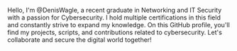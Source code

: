 Hello, I'm @DenisWagle, a recent graduate in Networking and IT Security with a passion for Cybersecurity. I hold multiple certifications in this field and constantly strive to expand my knowledge. On this GitHub profile, you'll find my projects, scripts, and contributions related to cybersecurity. Let's collaborate and secure the digital world together!

<!---
DenisWagle/DenisWagle is a ✨ special ✨ repository because its `README.md` (this file) appears on your GitHub profile.
You can click the Preview link to take a look at your changes.
--->
